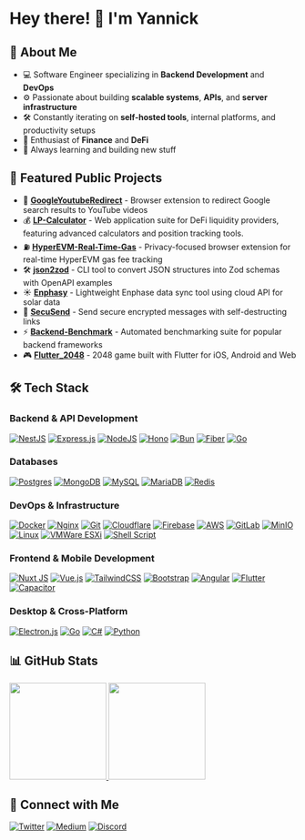 # Hey there! 👋 I'm Yannick

## 🚀 About Me

- 💻 Software Engineer specializing in **Backend Development** and **DevOps**
- ⚙️ Passionate about building **scalable systems**, **APIs**, and **server
  infrastructure**
- 🛠️ Constantly iterating on **self-hosted tools**, internal platforms, and
  productivity setups
- 💸 Enthusiast of **Finance** and **DeFi**
- 🧠 Always learning and building new stuff

## 🎯 Featured Public Projects

- 🔗
  **[GoogleYoutubeRedirect](https://chromewebstore.google.com/detail/google-search-to-youtube/pioognemndfiikaapccdbcphgfdpgekp)** -
  Browser extension to redirect Google search results to YouTube videos
- 💰 **[LP-Calculator](https://lp-calculator.pages.dev/)** - Web application
  suite for DeFi liquidity providers, featuring advanced calculators and
  position tracking tools.
- ⛽
  **[HyperEVM-Real-Time-Gas](https://chromewebstore.google.com/detail/hyperevm-real-time-gas/lbmelajajgmfmhfplcfhbgjlngmhbplm)** -
  Privacy-focused browser extension for real-time HyperEVM gas fee tracking
- 🛠️ **[json2zod](https://json2zod.pages.dev/)** - CLI tool to convert JSON
  structures into Zod schemas with OpenAPI examples
- ☀️ **[Enphasy](https://hub.docker.com/r/drarox/enphasy)** - Lightweight
  Enphase data sync tool using cloud API for solar data
- 🔐 **[SecuSend](https://secusend.eu.org/)** - Send secure encrypted messages
  with self-destructing links
- ⚡ **[Backend-Benchmark](https://github.com/Drarox/Backend-Benchmark)** -
  Automated benchmarking suite for popular backend frameworks
- 🎮
  **[Flutter_2048](https://play.google.com/store/apps/details?id=com.yannickburkard.flutter2048)** -
  2048 game built with Flutter for iOS, Android and Web

## 🛠️ Tech Stack

### Backend & API Development

[![NestJS](https://img.shields.io/badge/nestjs-%23E0234E.svg?style=for-the-badge&logo=nestjs&logoColor=white)](https://nestjs.com/)
[![Express.js](https://img.shields.io/badge/express.js-%23404d59.svg?style=for-the-badge&logo=express&logoColor=%2361DAFB)](https://expressjs.com/)
[![NodeJS](https://img.shields.io/badge/node.js-6DA55F?style=for-the-badge&logo=node.js&logoColor=white)](https://nodejs.org/)
[![Hono](https://img.shields.io/badge/Hono-E36002.svg?style=for-the-badge&logo=hono&logoColor=white)](https://hono.dev/)
[![Bun](https://img.shields.io/badge/Bun-%23000000.svg?style=for-the-badge&logo=bun&logoColor=white)](https://bun.sh/)
[![Fiber](https://img.shields.io/badge/Fiber-%2300ADD8.svg?style=for-the-badge&logo=go&logoColor=white)](https://gofiber.io/)
[![Go](https://img.shields.io/badge/go-%2300ADD8.svg?style=for-the-badge&logo=go&logoColor=white)](https://golang.org/)

### Databases

[![Postgres](https://img.shields.io/badge/postgres-%23316192.svg?style=for-the-badge&logo=postgresql&logoColor=white)](https://postgresql.org/)
[![MongoDB](https://img.shields.io/badge/MongoDB-%234ea94b.svg?style=for-the-badge&logo=mongodb&logoColor=white)](https://mongodb.com/)
[![MySQL](https://img.shields.io/badge/mysql-%2300f.svg?style=for-the-badge&logo=mysql&logoColor=white)](https://mysql.com/)
[![MariaDB](https://img.shields.io/badge/MariaDB-003545?style=for-the-badge&logo=mariadb&logoColor=white)](https://mariadb.org/)
[![Redis](https://img.shields.io/badge/redis-%23DD0031.svg?style=for-the-badge&logo=redis&logoColor=white)](https://redis.io/)

### DevOps & Infrastructure

[![Docker](https://img.shields.io/badge/docker-%230db7ed.svg?style=for-the-badge&logo=docker&logoColor=white)](https://docker.com/)
[![Nginx](https://img.shields.io/badge/nginx-%23009639.svg?style=for-the-badge&logo=nginx&logoColor=white)](https://nginx.org/)
[![Git](https://img.shields.io/badge/git-%23F05033.svg?style=for-the-badge&logo=git&logoColor=white)](https://git-scm.com/)
[![Cloudflare](https://img.shields.io/badge/Cloudflare-F38020?style=for-the-badge&logo=Cloudflare&logoColor=white)](https://cloudflare.com/)
[![Firebase](https://img.shields.io/badge/firebase-%23DD2C00.svg?style=for-the-badge&logo=firebase)](https://firebase.google.com/)
[![AWS](https://img.shields.io/badge/AWS-%23FF9900.svg?style=for-the-badge&logo=amazon-aws&logoColor=white)](https://aws.amazon.com/)
[![GitLab](https://img.shields.io/badge/gitlab-%23FC6D26.svg?style=for-the-badge&logo=gitlab&logoColor=white)](https://gitlab.com/)
[![MinIO](https://img.shields.io/badge/MinIO-C72E49?style=for-the-badge&logo=minio&logoColor=white)](https://min.io/)
[![Linux](https://img.shields.io/badge/Linux-FCC624?style=for-the-badge&logo=linux&logoColor=black)](https://debian.org/)
[![VMWare ESXi](https://img.shields.io/badge/VMWare_ESXi-%23607078.svg?style=for-the-badge)](https://vmware.com/products/esxi-and-esx.html)
[![Shell Script](https://img.shields.io/badge/shell_script-%23121011.svg?style=for-the-badge&logo=gnu-bash&logoColor=white)](https://gnu.org/software/bash/)

### Frontend & Mobile Development

[![Nuxt JS](https://img.shields.io/badge/Nuxt-002E3B?style=for-the-badge&logo=nuxt&logoColor=#00DC82)](https://nuxt.com/)
[![Vue.js](https://img.shields.io/badge/vuejs-%2335495e.svg?style=for-the-badge&logo=vuedotjs&logoColor=%234FC08D)](https://vuejs.org/)
[![TailwindCSS](https://img.shields.io/badge/tailwindcss-%2338B2AC.svg?style=for-the-badge&logo=tailwind-css&logoColor=white)](https://tailwindcss.com/)
[![Bootstrap](https://img.shields.io/badge/bootstrap-%238511FA.svg?style=for-the-badge&logo=bootstrap&logoColor=white)](https://getbootstrap.com/)
[![Angular](https://img.shields.io/badge/angular-%23DD0031.svg?style=for-the-badge&logo=angular&logoColor=white)](https://angular.io/)
[![Flutter](https://img.shields.io/badge/Flutter-%2302569B.svg?style=for-the-badge&logo=Flutter&logoColor=white)](https://flutter.dev/)
[![Capacitor](https://img.shields.io/badge/Capacitor-%23119EFF.svg?style=for-the-badge&logo=capacitor&logoColor=white)](https://capacitorjs.com/)

### Desktop & Cross-Platform

[![Electron.js](https://img.shields.io/badge/Electron-191970?style=for-the-badge&logo=Electron&logoColor=white)](https://electronjs.org/)
[![Go](https://img.shields.io/badge/go-%2300ADD8.svg?style=for-the-badge&logo=go&logoColor=white)](https://golang.org/)
[![C#](https://img.shields.io/badge/c%23-%23512BD4.svg?style=for-the-badge&logo=dotnet&logoColor=white)](https://dotnet.microsoft.com/)
[![Python](https://img.shields.io/badge/python-3670A8?style=for-the-badge&logo=python&logoColor=ffdd54)](https://python.org/)


## 📊 GitHub Stats

<a href="https://github.com/Drarox">
        <img height="170em" src="https://github-readme-stats-ten-phi-27.vercel.app/api?username=Drarox&show_icons=true&theme=tokyonight&include_all_commits=true&hide_rank=true&hide=prs&count_private=true" />
</a>
<a href="https://github.com/Drarox">
        <img height="170em" src="https://github-readme-stats-ten-phi-27.vercel.app/api/top-langs/?username=Drarox&layout=compact&theme=tokyonight&hide=java,php" />
</a>

## 🤝 Connect with Me

[![Twitter](https://img.shields.io/badge/Twitter-%23000000.svg?style=for-the-badge&logo=x&logoColor=white)](https://twitter.com/Drarox443)
[![Medium](https://img.shields.io/badge/Medium-12100E?style=for-the-badge&logo=medium&logoColor=white)](https://medium.com/@Drarox)
[![Discord](https://img.shields.io/badge/Discord-%235865F2.svg?style=for-the-badge&logo=discord&logoColor=white)](https://discord.com/users/241170352179380224)
